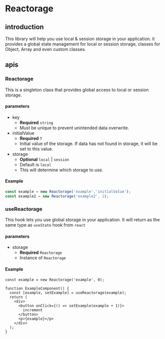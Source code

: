 # Reactorage

## introduction

This library will help you use local & session storage in your application.
it provides a global state management for local or session storage, classes for Object, Array and even custom classes.

## apis

### Reactorage
This is a singleton class that provides global access to local or session storage.

#### parameters
- key
  - **Required** `string`
  - Must be unique to prevent unintended data overwrite.
- initialValue
  - **Required** `T`
  - Initial value of the storage. If data has not found in storage, it will be set to this value.
- storage
  - **Optional** `local` | `session`
  - Default is `local`
  - This will determine which storage to use.

#### Example
```ts
const example = new Reactorage('example','initialValue');
const example2 = new Reactorage('example2', 2);
```

### useReactorage
This hook lets you use global storage in your application.
It will return as the same type as `useState` hook from `react`

#### parameters
- storage
  - **Required** `Reactorage`
  - Instance of `Reactorage`

#### Example
```tsx
const example = new Reactorage('example', 0);

function ExampleComponent() {
  const [example, setExample] = useReactorage(example);
  return (
    <div>
      <button onClick={() => setExample(example + 1)}>
        increment
      </button>
      <p>{example}</p>
    </div>
  );
}
```